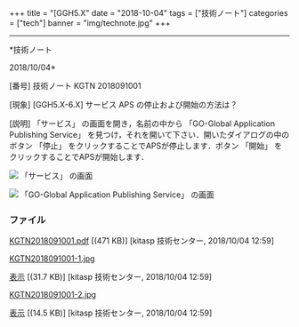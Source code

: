 ﻿+++
title = "[GGH5.X"
date = "2018-10-04"
tags = ["技術ノート"]
categories = ["tech"]
banner = "img/technote.jpg"
+++

-----------------------------------------------------------------------------------------------------------------------------

*技術ノート

2018/10/04*


[番号]
技術ノート KGTN 2018091001

[現象]
[GGH5.X-6.X] サービス APS の停止および開始の方法は？

[説明]
「サービス」 の画面を開き，名前の中から 「GO-Global Application
Publishing Service」
を見つけ，それを開いて下さい．開いたダイアログの中のボタン 「停止」
をクリックすることでAPSが停止します．ボタン 「開始」
をクリックすることでAPSが開始します．

![](http://techreport.kitasp.net/attachments/download/4157/KGTN2018091001-1.jpg)
「サービス」 の画面

![](http://techreport.kitasp.net/attachments/download/4158/KGTN2018091001-2.jpg)
「GO-Global Application Publishing Service」 の画面


### ファイル

 
 


[KGTN2018091001.pdf](http://techreport.kitasp.net/attachments/download/4156/KGTN2018091001.pdf)
 [(471 KB)] [kitasp 技術センター, 2018/10/04
12:59]

[KGTN2018091001-1.jpg](http://techreport.kitasp.net/attachments/download/4157/KGTN2018091001-1.jpg)

[表示](http://techreport.kitasp.net/attachments/4157/KGTN2018091001-1.jpg "表示")
 [(31.7 KB)] [kitasp 技術センター, 2018/10/04
12:59]

[KGTN2018091001-2.jpg](http://techreport.kitasp.net/attachments/download/4158/KGTN2018091001-2.jpg)

[表示](http://techreport.kitasp.net/attachments/4158/KGTN2018091001-2.jpg "表示")
 [(14.5 KB)] [kitasp 技術センター, 2018/10/04
12:59]


 


 

